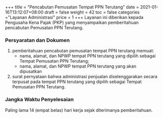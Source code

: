 +++
title = "Pencabutan Pemusatan Tempat PPN Terutang"
date = 2021-01-16T13:12:07+08:00
draft = false
weight = 42
toc = false
categories ="Layanan Administrasi"
price = 1
+++
Layanan ini diberikan kepada Pengusaha Kena Pajak (PKP) yang menyampaikan pemberitahuan pencabutan Pemusatan PPN Terutang.

### Persyaratan dan Dokumen
1. pemberitahuan pencabutan pemusatan tempat PPN terutang memuat:
    - nama, alamat, dan NPWP tempat PPN terutang yang dipilih sebagai Tempat Pemusatan PPN Terutang;
    - nama, alamat, dan NPWP tempat PPN terutang yang akan dipusatkan
2. surat pernyataan bahwa administrasi penjualan diselenggarakan secara terpusat pada tempat PPN terutang yang dipilih sebagai Tempat Pemusatan PPN Terutang.

### Jangka Waktu Penyelesaian
Paling lama 14 (empat belas) hari kerja sejak diterimanya pemberitahuan.